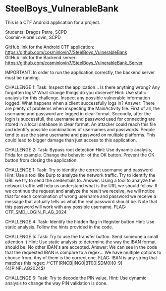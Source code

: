 # SteelBoys_VulnerableBank
This is a CTF Android application for a project.

Students:
Dragos Petre, SCPD  
Cosmin-Viorel Lovin, SCPD

GitHub link for the Android CTF application: https://github.com/cosminlovin7/SteelBoys_VulnerableBank  
GitHub link for the Backend server: https://github.com/cosminlovin7/SteelBoys_VulnerableBank_Server

IMPORTANT: In order to run the application correctly, the backend server must be running.

CHALLENGE 1:
Task: Inspect the application... Is there anything wrong? Any forgotten logs? What strange things do you observe?
Hint: Use static analysis for this challenge. Inspect any possible vulnerable information logged. What happens when a client successfully logs in?
Answer: There are plenty of problems when inspecting the MainActivity file. First of all, the username and password are logged in clear format. Secondly, after the login is successfull, the username and password used for connecting are stored in a local database in clear format. An attacker could reach this file and identify possible combinations of usernames and passwords. People tend to use the same username and password on multiple platforms. This could lead to bigger damage than just access to this application.

CHALLENGE 2:
Task: Bypass root detection
Hint: Use dynamic analysis, Frida for example. Change the behavior of the OK button. Prevent the OK button from closing the application.

CHALLENGE 1:
Task: Try to identify the correct username and password
Hint: Use a tool like Burp to analyze the network traffic. Try to identify the URL we try to send the credentials to.
Answer: Using a tool to analyze the network traffic will help us understand what is the URL we should follow. If we continue the request and analyze the result we receive, we will notice that for each combination of wrong username and password we receive a message that actually tells us what the real password should be. Note that this password will work with any possible username.
FLAG: CTF_SMD_LOGIN_FLAG_2024

CHALLENGE 4:
Task: Identify the hidden flag in Register button
Hint: Use static analysis. Follow the hints provided in the code.

CHALLENGE 5:
Task: Try to use the transfer button. Send someone a small attention :)
Hint: Use static analysis to determine the way the IBAN format should be. No other IBAN's are accepted.
Answer: We can see in the code that the requested IBAN is compare to a regex... We have multiple options to choose from. Any of them is the correct one.
FLAG: IBAN is any string that matches this regex: /^CTF(RNCB|ING0|BT00|SDM0)[0-9]{4}PINFLAG2024$/

CHALLENGE 6:
Task: Try to decode the PIN value.
Hint: Use dynamic analysis to change the way PIN validation is done.